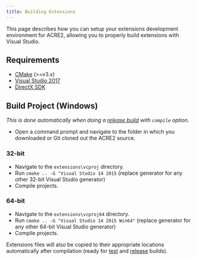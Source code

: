 ```yaml
---
title: Building Extensions
---
```


This page describes how you can setup your extensions development environment for ACRE2, allowing you to properly build extensions with Visual Studio.

## Requirements

- [CMake](https://cmake.org/) (>=v3.x)
- [Visual Studio 2017](https://www.visualstudio.com/en-us/downloads/download-visual-studio-vs.aspx)
- [DirectX SDK](https://www.microsoft.com/en-gb/download/details.aspx?id=6812)

## Build Project (Windows)

_This is done automatically when doing a [release build](building#create-a-release-build) with `compile` option._

- Open a command prompt and navigate to the folder in which you downloaded or Git cloned out the ACRE2 source.

### 32-bit

- Navigate to the `extensions\vcproj` directory.
- Run `cmake .. -G "Visual Studio 14 2015` (replace generator for any other 32-bit Visual Studio generator)
- Compile projects.

### 64-bit

- Navigate to the `extensions\vcproj64` directory.
- Run `cmake .. -G "Visual Studio 14 2015 Win64"` (replace generator for any other 64-bit Visual Studio generator)
- Compile projects.

Extensions files will also be copied to their appropriate locations automatically after compilation (ready for [test](building#create-a-test-build) and [release](building#create-a-release-build) builds).
